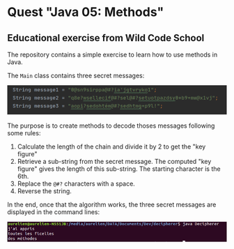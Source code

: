 # Quest "Java 05: Methods"

## Educational exercise from Wild Code School

The repository contains a simple exercise to learn how to use methods in Java.

The <code>Main</code> class contains three secret messages:

![screen capture](https://github.com/0reldev/decipherer/blob/master/secret-messages.png?raw=true)

The purpose is to create methods to decode thoses messages following some rules: 
1. Calculate the length of the chain and divide it by 2 to get the "key figure"
2. Retrieve a sub-string from the secret message. The computed "key figure" gives the length of this sub-string. The starting character is the 6th.
3. Replace the <code>@#?</code> characters with a space.
4. Reverse the string. 

In the end, once that the algorithm works, the three secret messages are displayed in the command lines: 

![screen capture](https://github.com/0reldev/decipherer/blob/master/screen-capture.png?raw=true)




